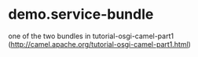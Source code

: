 demo.service-bundle
===================

one of the two bundles in tutorial-osgi-camel-part1 (http://camel.apache.org/tutorial-osgi-camel-part1.html)
